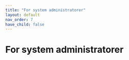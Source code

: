 ```yaml
---
title: "For system administratorer"
layout: default
nav_order: 7
have_child: false
---
```

# For system administratorer